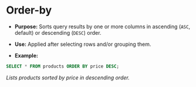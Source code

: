 # Order-by

- **Purpose:** Sorts query results by one or more columns in ascending (`ASC`, default) or descending (`DESC`) order.
- **Use:** Applied after selecting rows and/or grouping them.

- **Example:**

```sql
SELECT * FROM products ORDER BY price DESC;
```

_Lists products sorted by price in descending order._
